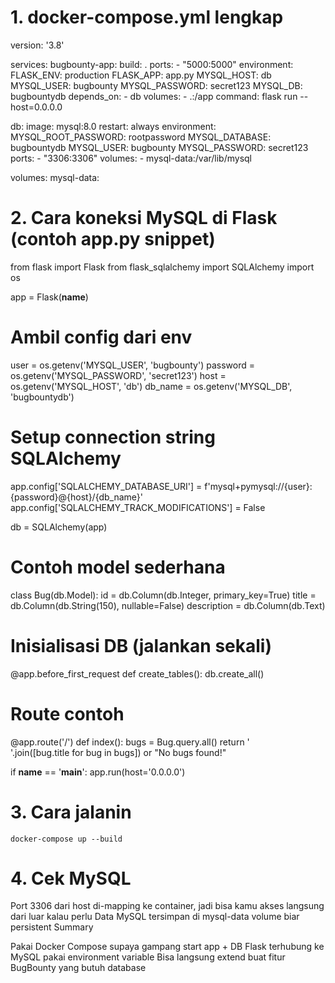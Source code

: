 # 1. docker-compose.yml lengkap

version: '3.8'

services:
  bugbounty-app:
    build: .
    ports:
      - "5000:5000"
    environment:
      FLASK_ENV: production
      FLASK_APP: app.py
      MYSQL_HOST: db
      MYSQL_USER: bugbounty
      MYSQL_PASSWORD: secret123
      MYSQL_DB: bugbountydb
    depends_on:
      - db
    volumes:
      - .:/app
    command: flask run --host=0.0.0.0

  db:
    image: mysql:8.0
    restart: always
    environment:
      MYSQL_ROOT_PASSWORD: rootpassword
      MYSQL_DATABASE: bugbountydb
      MYSQL_USER: bugbounty
      MYSQL_PASSWORD: secret123
    ports:
      - "3306:3306"
    volumes:
      - mysql-data:/var/lib/mysql

volumes:
  mysql-data:
  
# 2. Cara koneksi MySQL di Flask (contoh app.py snippet)

from flask import Flask
from flask_sqlalchemy import SQLAlchemy
import os

app = Flask(__name__)

# Ambil config dari env

user = os.getenv('MYSQL_USER', 'bugbounty')
password = os.getenv('MYSQL_PASSWORD', 'secret123')
host = os.getenv('MYSQL_HOST', 'db')
db_name = os.getenv('MYSQL_DB', 'bugbountydb')

# Setup connection string SQLAlchemy

app.config['SQLALCHEMY_DATABASE_URI'] = f'mysql+pymysql://{user}:{password}@{host}/{db_name}'
app.config['SQLALCHEMY_TRACK_MODIFICATIONS'] = False

db = SQLAlchemy(app)

# Contoh model sederhana
class Bug(db.Model):
    id = db.Column(db.Integer, primary_key=True)
    title = db.Column(db.String(150), nullable=False)
    description = db.Column(db.Text)

# Inisialisasi DB (jalankan sekali)
@app.before_first_request
def create_tables():
    db.create_all()

# Route contoh
@app.route('/')
def index():
    bugs = Bug.query.all()
    return '<br>'.join([bug.title for bug in bugs]) or "No bugs found!"

if __name__ == '__main__':
    app.run(host='0.0.0.0')
    
# 3. Cara jalanin

    docker-compose up --build


# 4. Cek MySQL

Port 3306 dari host di-mapping ke container, jadi bisa kamu akses langsung dari luar kalau perlu
Data MySQL tersimpan di mysql-data volume biar persistent
Summary

Pakai Docker Compose supaya gampang start app + DB
Flask terhubung ke MySQL pakai environment variable
Bisa langsung extend buat fitur BugBounty yang butuh database
